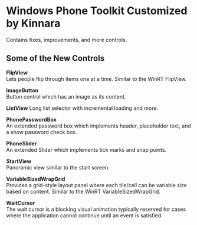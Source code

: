 # Windows Phone Toolkit Customized by Kinnara

Contains fixes, improvements, and more controls.

## Some of the New Controls

**FlipView**  
Lets people flip through items one at a time. Similar to the WinRT FlipView.

**ImageButton**  
Button control which has an image as its content.

**ListView**
Long list selector with incremental loading and more.

**PhonePasswordBox**  
An extended password box which implements header, placeholder text, and a show password check box.

**PhoneSlider**  
An extended Slider which implements tick marks and snap points.

**StartView**  
Panoramic view similar to the start screen.

**VariableSizedWrapGrid**  
Provides a grid-style layout panel where each tile/cell can be variable size based on content. Similar to the WinRT VariableSizedWrapGrid.

**WaitCursor**  
The wait cursor is a blocking visual animation typically reserved for cases where the application cannot continue until an event is satisfied.
